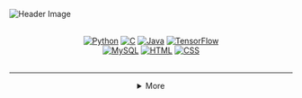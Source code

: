 <!-- Header Section with Badges -->

![Header Image](https://ibb.co/8M24SV1)

<div align="center">
 <br><a href="#"><img src="https://img.shields.io/badge/Python-purple?style=for-the-badge&logo=python&logoColor=white" alt="Python"></a>
  <a href="#"><img src="https://img.shields.io/badge/C-yellow?style=for-the-badge&logo=c&logoColor=black" alt="C"></a>
  <a href="#"><img src="https://img.shields.io/badge/Java-purple?style=for-the-badge&logo=java&logoColor=white" alt="Java"></a>
  <a href="#"><img src="https://img.shields.io/badge/TensorFlow-yellow?style=for-the-badge&logo=tensorflow&logoColor=black" alt="TensorFlow"></a> <br>
  <a href="#"><img src="https://img.shields.io/badge/MySQL-purple?style=for-the-badge&logo=mysql&logoColor=white" alt="MySQL"></a>
  <a href="#"><img src="https://img.shields.io/badge/HTML5-yellow?style=for-the-badge&logo=html5&logoColor=black" alt="HTML"></a>
  <a href="#"><img src="https://img.shields.io/badge/CSS3-purple?style=for-the-badge&logo=css3&logoColor=white" alt="CSS"></a> <br> <br>
</div>

<hr>

<details align="left">
<summary align="center">More</summary>
<img src="https://see.fontimg.com/api/rf5/ddll/NTEyMGI0OTA5NTQ0NDk0YWJhNTkxYTAyYmZiMmVlOWYudHRm/QWJvdXQgbWU6/dk-crayon-crumble.png?r=fs&h=31&w=1650&fg=E982C0&bg=FFFFFF&tb=1&s=19" alt="Chalkboard fonts">

```
Name: Divyanshu Singh
From: Jaunpur, Uttar Pradesh, India
Education: Pursuing B.Tech in Mechanical Engineering
           3rd Year
           coding my way through... or at least passing finals!

Interested in Dev stuff and playing with legos – both involve building cool things!
```
<hr>



<p align ="center">
 <br>
    <img src='https://user-images.githubusercontent.com/70792552/171557595-f99e891e-374e-4a19-9452-49f878fe933a.gif' height='90px'>

<!--
  style="margin: 300px; width: 100%; 
  max-width: 400px; 
  margin: 0 auto; 
  padding: 20px; 
  text-align: justify; 
  font-size: 16px; 
  line-height: 1.6; 
  word-break: break-word; 
  box-sizing: border-box"
-->

<div align= "center">
  <p style="margin: 300px; width: 10%; 
  padding: 20px; 
  align: center; 
  font-size: 16px; 
  line-height: 1.6;">
    <i>
      nope i aint a developer, but i do code sometimes!
      <br><br>
      heres what im really into: poetry, philosophy, spirituality, writing, research, music, cinema, books, anime, manga, psychology, and cats.
      <br><br>
      and these are the stuff i personally dont like: smut, too much of talk, funny people, all the things that lack art, modern day feminism, imbalance, immorality, atheism, bla bla blahh...
    </i>
  </p>
</div>

 
    
<div align="center">

  <sub>(my fav pagesssssss...)</sub>
  <!-- Spotify Button -->
  <a href="https://open.spotify.com/user/0k6dn255cujkm0i0s85g6k876">
    <img src="https://img.shields.io/badge/Spotify-yellow?style=for-the-badge&logo=spotify&logoColor=white" alt="Spotify">
  </a>
  
  <!-- Letterboxd Button -->
  <a href="https://letterboxd.com/daviern/">
    <img src="https://img.shields.io/badge/Letterboxd-purple?style=for-the-badge&logo=letterboxd&logoColor=white" alt="Letterboxd">
  </a>
  
  <!-- Goodreads Button -->
  <a href="https://www.goodreads.com/daviern">
    <img src="https://img.shields.io/badge/Goodreads-yellow?style=for-the-badge&logo=goodreads&logoColor=white" alt="Goodreads">
  </a>
</div>
</details>
